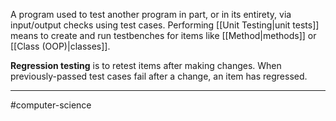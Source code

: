 A program used to test another program in part, or in its entirety, via input/output checks using test cases. Performing [[Unit Testing|unit tests]] means to create and run testbenches for items like [[Method|methods]] or [[Class (OOP)|classes]].

**Regression testing** is to retest items after making changes. When previously-passed test cases fail after a change, an item has regressed.

---
#computer-science 